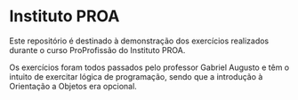# Instituto PROA

Este repositório é destinado à demonstração dos exercícios realizados durante o curso ProProfissão do Instituto PROA.

Os exercícios foram todos passados pelo professor Gabriel Augusto e têm o intuito de exercitar lógica de programação, sendo que a introdução à Orientação a Objetos era opcional.